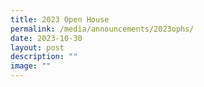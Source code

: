 ```yaml
---
title: 2023 Open House
permalink: /media/announcements/2023ophs/
date: 2023-10-30
layout: post
description: ""
image: ""
---
```

